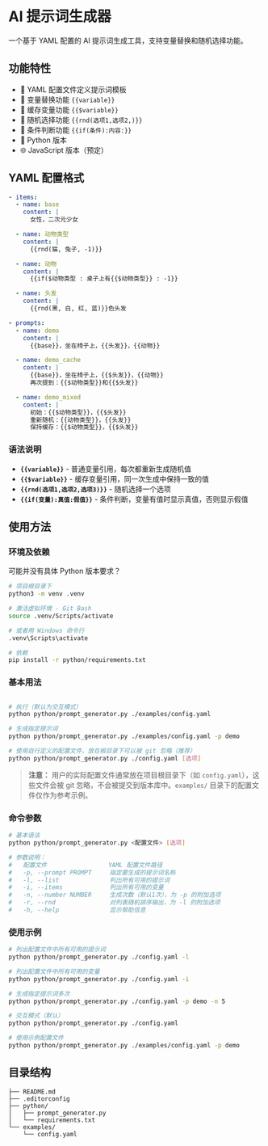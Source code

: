 # AI 提示词生成器

一个基于 YAML 配置的 AI 提示词生成工具，支持变量替换和随机选择功能。

## 功能特性

- 📝 YAML 配置文件定义提示词模板
- 🔄 变量替换功能 `{{variable}}`
- 💾 缓存变量功能 `{{$variable}}`
- 🎲 随机选择功能 `{{rnd(选项1,选项2,)}}`
- 🔀 条件判断功能 `{{if(条件):内容:}}`
- 🐍 Python 版本
- 🌐 JavaScript 版本（预定）

## YAML 配置格式

```yaml
- items:
  - name: base
    content: |
      女性，二次元少女

  - name: 动物类型
    content: |
      {{rnd(猫, 兔子, -1)}}

  - name: 动物
    content: |
      {{if($动物类型 : 桌子上有{{$动物类型}} : -1}}

  - name: 头发
    content: |
      {{rnd(黑, 白, 红, 蓝)}}色头发

- prompts:
  - name: demo
    content: |
      {{base}}，坐在椅子上，{{头发}}，{{动物}}

  - name: demo_cache
    content: |
      {{base}}，坐在椅子上，{{$头发}}，{{动物}}
      再次提到：{{$动物类型}}和{{$头发}}

  - name: demo_mixed
    content: |
      初始：{{$动物类型}}，{{$头发}}
      重新随机：{{动物类型}}，{{头发}}
      保持缓存：{{$动物类型}}，{{$头发}}

```

### 语法说明

- **`{{variable}}`** - 普通变量引用，每次都重新生成随机值
- **`{{$variable}}`** - 缓存变量引用，同一次生成中保持一致的值
- **`{{rnd(选项1,选项2,选项3)}}`** - 随机选择一个选项
- **`{{if(变量):真值:假值}}`** - 条件判断，变量有值时显示真值，否则显示假值

## 使用方法

### 环境及依赖

可能并没有具体 Python 版本要求？

```bash
# 项目根目录下
python3 -m venv .venv

# 激活虚拟环境 - Git Bash
source .venv/Scripts/activate

# 或者用 Windows 命令行
.venv\Scripts\activate

# 依赖
pip install -r python/requirements.txt

```

### 基本用法


```bash

# 执行（默认为交互模式）
python python/prompt_generator.py ./examples/config.yaml

# 生成指定提示词
python python/prompt_generator.py ./examples/config.yaml -p demo

# 使用自行定义的配置文件，放在根目录下可以被 git 忽略（推荐）
python python/prompt_generator.py ./config.yaml [选项]

```

> **注意：** 用户的实际配置文件通常放在项目根目录下（如 `config.yaml`），这些文件会被 git 忽略，不会被提交到版本库中。`examples/` 目录下的配置文件仅作为参考示例。

### 命令参数

```bash
# 基本语法
python python/prompt_generator.py <配置文件> [选项]

# 参数说明：
#   配置文件                 YAML 配置文件路径
#   -p, --prompt PROMPT     指定要生成的提示词名称
#   -l, --list              列出所有可用的提示词
#   -i, --items             列出所有可用的变量
#   -n, --number NUMBER     生成次数（默认1次），为 -p 的附加选项
#   -r, --rnd               对列表随机排序输出，为 -l 的附加选项
#   -h, --help              显示帮助信息

```

### 使用示例

```bash
# 列出配置文件中所有可用的提示词
python python/prompt_generator.py ./config.yaml -l

# 列出配置文件中所有可用的变量
python python/prompt_generator.py ./config.yaml -i

# 生成指定提示词多次
python python/prompt_generator.py ./config.yaml -p demo -n 5

# 交互模式（默认）
python python/prompt_generator.py ./config.yaml

# 使用示例配置文件
python python/prompt_generator.py ./examples/config.yaml -p demo

```

## 目录结构

```plaintext
├── README.md
├── .editorconfig
├── python/
│   ├── prompt_generator.py
│   └── requirements.txt
└── examples/
    └── config.yaml

```

